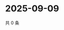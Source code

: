 # 2025-09-09

共 0 条

<!-- BEGIN ZHIHUVIDEO -->
<!-- 最后更新时间 Tue Sep 09 2025 10:19:43 GMT+0800 (China Standard Time) -->

<!-- END ZHIHUVIDEO -->
